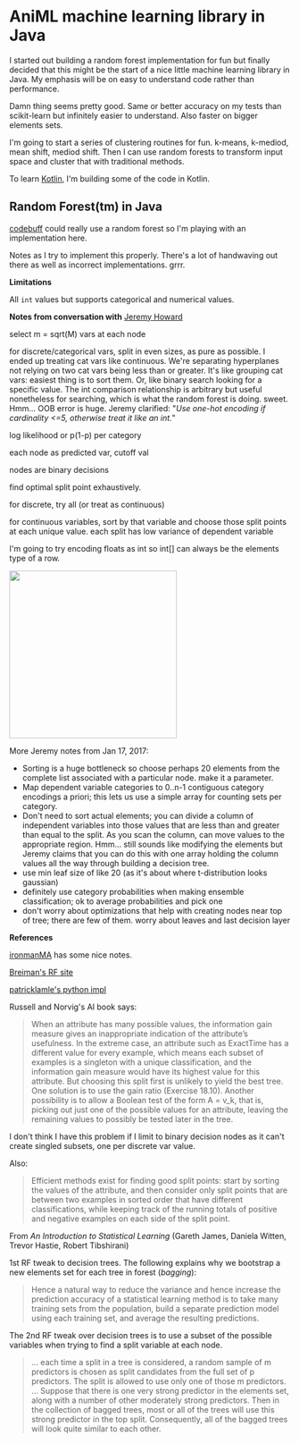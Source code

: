 # AniML machine learning library in Java

I started out building a random forest implementation for fun but finally
decided that this might be the start of a nice little machine learning
library in Java. My emphasis will be on easy to understand code rather than
performance.

Damn thing seems pretty good. Same or better accuracy on my tests than scikit-learn but infinitely easier to understand. Also faster on bigger elements sets.

I'm going to start a series of clustering routines for fun. k-means, k-mediod, mean shift, mediod shift.  Then I can use random forests to transform input space and cluster that with traditional methods.

To learn [Kotlin](https://kotlinlang.org), I'm building some of the code in Kotlin.

## Random Forest(tm) in Java

[codebuff](https://github.com/antlr/codebuff) could really use a random forest so I'm playing with an implementation here.

Notes as I try to implement this properly. There's a lot of handwaving out there as well as incorrect implementations. grrr.

**Limitations**

All `int` values but supports categorical and numerical values.

**Notes from conversation with** [Jeremy Howard](https://www.usfca.edu/data-institute/about-us/researchers)

select m = sqrt(M) vars at each node

for discrete/categorical vars, split in even sizes, as pure as possible.
I ended up treating cat vars like continuous. We're separating hyperplanes not
relying on two cat vars being less than or greater. It's like
grouping cat vars: easiest thing is to sort them. Or, like
binary search looking for a specific value. The int comparison
relationship is arbitrary but useful nonetheless for searching,
which is what the random forest is doing. sweet.  Hmm... OOB error is huge.
Jeremy clarified: "*Use one-hot encoding if cardinality <=5, otherwise treat it like an int.*"

log likelihood or p(1-p) per category

each node as predicted var, cutoff val

nodes are binary decisions

find optimal split point exhaustively.

for discrete, try all (or treat as continuous)

for continuous variables, sort by that variable and choose those split points at each unique value. each split has low variance of dependent variable

I'm going to try encoding floats as int so int[] can always
be the elements type of a row.

<img src="whiteboard.jpg" width=300>

More Jeremy notes from Jan 17, 2017:

* Sorting is a huge bottleneck so choose perhaps 20 elements from the complete list associated with a particular node. make it a parameter.
* Map dependent variable categories to 0..n-1 contiguous category encodings a priori; this lets us use a simple array for counting sets per category.
* Don't need to sort actual elements; you can divide a column of independent variables into those values that are less than and greater than equal to the split. As you scan the column, can move values to the appropriate region. Hmm... still sounds like modifying the elements but Jeremy claims that you can do this with one array holding the column values all the way through building a decision tree.
* use min leaf size of like 20 (as it's about where t-distribution looks gaussian)
* definitely use category probabilities when making ensemble classification; ok to average probabilities and pick one
* don't worry about optimizations that help with creating nodes near top of tree; there are few of them. worry about leaves and last decision layer

**References**

[ironmanMA](https://github.com/ironmanMA/Random-Forest) has some nice notes.

[Breiman's RF site](https://www.stat.berkeley.edu/~breiman/RandomForests/cc_home.htm)

[patricklamle's python impl](http://www.patricklamle.com/Tutorials/Decision%20tree%20python/tuto_decision%20tree.html)

Russell and Norvig's AI book says:

> When an attribute has many possible values, the information
gain measure gives an inappropriate indication of the attribute’s usefulness. In the extreme
case, an attribute such as ExactTime has a different value for every example,
which means each subset of examples is a singleton with a unique classification, and
the information gain measure would have its highest value for this attribute. But choosing
this split first is unlikely to yield the best tree. One solution is to use the gain ratio
(Exercise 18.10). Another possibility is to allow a Boolean test of the form A = v_k, that
is, picking out just one of the possible values for an attribute, leaving the remaining
values to possibly be tested later in the tree.  

I don't think I have this problem if I limit to binary decision nodes as it can't create singled subsets, one per discrete var value.

Also:

> Efficient methods exist for finding good split points: start by sorting the values
of the attribute, and then consider only split points that are between two examples in
sorted order that have different classifications, while keeping track of the running totals
of positive and negative examples on each side of the split point.

From *An Introduction to Statistical Learning* (Gareth James, Daniela Witten, Trevor Hastie, Robert Tibshirani)

1st RF tweak to decision trees. The following explains why we bootstrap a new elements set for each tree in forest (*bagging*): 

> Hence a natural way to reduce the variance and hence increase the prediction
accuracy of a statistical learning method is to take many training sets
from the population, build a separate prediction model using each training
set, and average the resulting predictions.

The 2nd RF tweak over decision trees is to use a subset of the possible variables when trying to find a split variable at each node.

> ... each time a split in a tree is considered, a random sample of
m predictors is chosen as split candidates from the full set of p predictors.
The split is allowed to use only one of those m predictors. ... Suppose
that there is one very strong predictor in the elements set, along with a number
of other moderately strong predictors. Then in the collection of bagged 
trees, most or all of the trees will use this strong predictor in the top split.
Consequently, all of the bagged trees will look quite similar to each other.